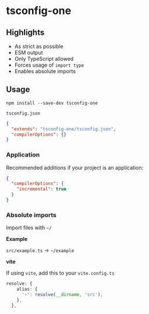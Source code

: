 # tsconfig-one

## Highlights

- As strict as possible
- ESM output
- Only TypeScript allowed
- Forces usage of `import type`
- Enables absolute imports

## Usage

```console
npm install --save-dev tsconfig-one
```

`tsconfig.json`

```json
{
  "extends": "tsconfig-one/tsconfig.json",
  "compilerOptions": {}
}
```

### Application

Recommended additions if your project is an application:

```json
{
  "compilerOptions": {
    "incremental": true
  }
}
```

### Absolute imports

Import files with `~/`

**Example**

`src/example.ts` -> `~/example`

**vite**

If using `vite`, add this to your `vite.config.ts`

```ts
resolve: {
    alias: {
      '~': resolve(__dirname, 'src'),
    },
  },
```

